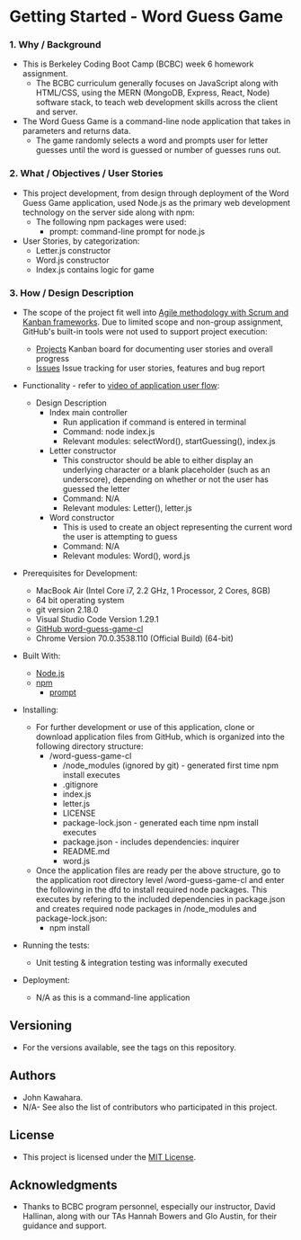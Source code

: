 # Getting Started - Word Guess Game
### 1. Why / Background
  * This is Berkeley Coding Boot Camp (BCBC) week 6 homework assignment.
    * The BCBC curriculum generally focuses on JavaScript along with HTML/CSS, using the MERN (MongoDB, Express, React, Node) software stack, to teach web development skills across the client and server. 
  * The Word Guess Game is a command-line node application that takes in parameters and returns data.
    * The game randomly selects a word and prompts user for letter guesses until the word is guessed or number of guesses runs out.

### 2. What / Objectives / User Stories
  * This project development, from design through deployment of the Word Guess Game application, used Node.js as the primary web development technology on the server side along with npm:
    * The following npm packages were used:
      * prompt: command-line prompt for node.js
  * User Stories, by categorization:
    * Letter.js constructor
    * Word.js constructor
    * Index.js contains logic for game

### 3. How / Design Description
  * The scope of the project fit well into [Agile methodology with Scrum and Kanban frameworks](https://en.wikipedia.org/wiki/Agile_software_development). Due to limited scope and non-group assignment, GitHub's built-in tools were not used to support project execution:
    * [Projects](https://github.com/jkawahara/word-guess-game-cl/projects) Kanban board for documenting user stories and overall progress
    * [Issues](https://github.com/jkawahara/word-guess-game-cl/issues) Issue tracking for user stories, features and bug report
  * Functionality - refer to [video of application user flow](https://drive.google.com/drive/folders/1DLrzmSzKT2EsZuXs3bExjs2jGyQZEbYn?usp=sharing):
    * Design Description
      * Index main controller
        * Run application if command is entered in terminal
        * Command: node index.js
        * Relevant modules: selectWord(), startGuessing(), index.js 
      * Letter constructor
        * This constructor should be able to either display an underlying character or a blank placeholder (such as an underscore), depending on whether or not the user has guessed the letter
        * Command: N/A
        * Relevant modules: Letter(), letter.js
      * Word constructor
        * This is used to create an object representing the current word the user is attempting to guess
        * Command: N/A
        * Relevant modules: Word(), word.js

  * Prerequisites for Development:
    * MacBook Air (Intel Core i7, 2.2 GHz, 1 Processor, 2 Cores, 8GB)
    * 64 bit operating system 
    * git version 2.18.0
    * Visual Studio Code Version 1.29.1
    * [GitHub word-guess-game-cl](https://github.com/jkawahara/word-guess-game-cl)
    * Chrome Version 70.0.3538.110 (Official Build) (64-bit)

  * Built With:
    * [Node.js](https://nodejs.org/docs/latest/api/documentation.html)
    * [npm](https://www.npmjs.com/)
      * [prompt](https://www.npmjs.com/package/prompt)

  * Installing:
    * For further development or use of this application, clone or download application files from GitHub, which is organized into the following directory structure:
      * /word-guess-game-cl
        * /node_modules (ignored by git) - generated first time npm install executes
        * .gitignore
        * index.js
        * letter.js
        * LICENSE
        * package-lock.json - generated each time npm install executes
        * package.json - includes dependencies: inquirer
        * README.md
        * word.js
    * Once the application files are ready per the above structure, go to the application root directory level /word-guess-game-cl and enter the following in the dfd to install required node packages. This executes by refering to the included dependencies in package.json and creates required node packages in /node_modules and package-lock.json:
      * npm install

  * Running the tests:
    * Unit testing & integration testing was informally executed

  * Deployment:
    * N/A as this is a command-line application

## Versioning
  * For the versions available, see the tags on this repository.

## Authors
  * John Kawahara.
  * N/A- See also the list of contributors who participated in this project.

## License
  * This project is licensed under the [MIT License](LICENSE).

## Acknowledgments
  * Thanks to BCBC program personnel, especially our instructor, David Hallinan, along with our TAs Hannah Bowers and Glo Austin, for their guidance and support.
